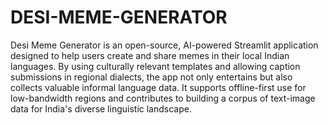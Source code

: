 # DESI-MEME-GENERATOR

Desi Meme Generator is an open-source, AI-powered Streamlit application designed to help users create and share memes in their local Indian languages. By using culturally relevant templates and allowing caption submissions in regional dialects, the app not only entertains but also collects valuable informal language data. It supports offline-first use for low-bandwidth regions and contributes to building a corpus of text-image data for India's diverse linguistic landscape.
